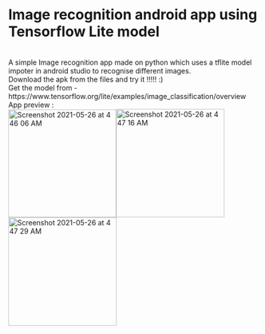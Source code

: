 # Image recognition android app using Tensorflow Lite model
<br >
A simple Image recognition app made on python which uses a tflite model impoter in android studio to recognise different images.
<br >
Download the apk from the files and try it !!!!! :)
<br >
Get the model from - https://www.tensorflow.org/lite/examples/image_classification/overview
<br >
App preview : 
<br >
<img width="216" alt="Screenshot 2021-05-26 at 4 46 06 AM" src="https://user-images.githubusercontent.com/58187215/119580076-5bc52180-bddd-11eb-8c96-c485e1a16c6d.png"><img width="217" alt="Screenshot 2021-05-26 at 4 47 16 AM" src="https://user-images.githubusercontent.com/58187215/119580148-7f886780-bddd-11eb-9edd-5cc7f2540193.png"><img width="217" alt="Screenshot 2021-05-26 at 4 47 29 AM" src="https://user-images.githubusercontent.com/58187215/119580194-90d17400-bddd-11eb-86eb-64a37319d3cb.png">

